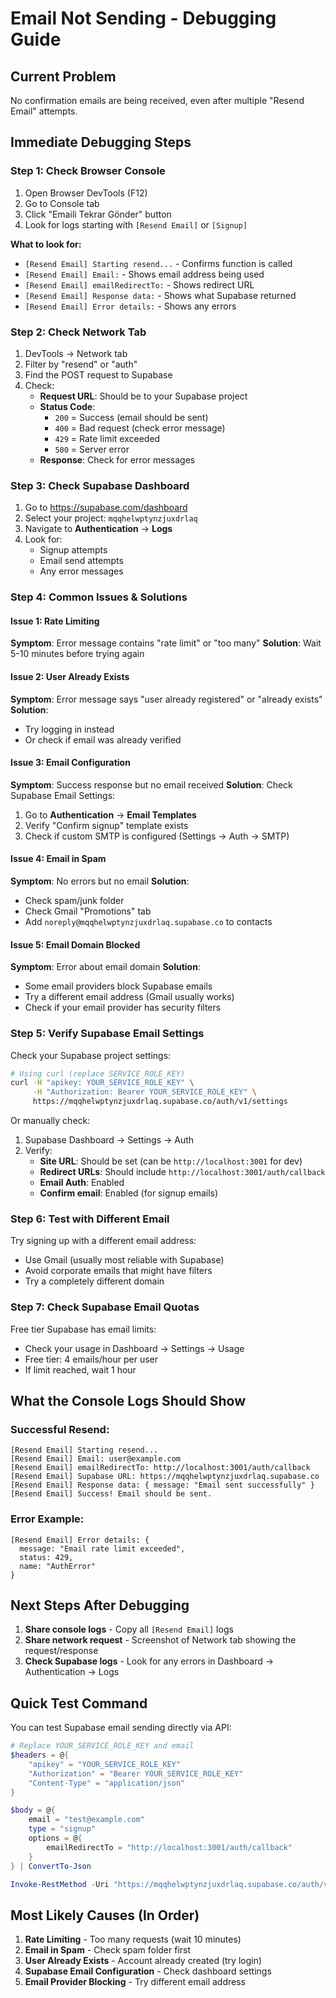 # Email Not Sending - Debugging Guide

## Current Problem
No confirmation emails are being received, even after multiple "Resend Email" attempts.

## Immediate Debugging Steps

### Step 1: Check Browser Console

1. Open Browser DevTools (F12)
2. Go to Console tab
3. Click "Emaili Tekrar Gönder" button
4. Look for logs starting with `[Resend Email]` or `[Signup]`

**What to look for:**
- `[Resend Email] Starting resend...` - Confirms function is called
- `[Resend Email] Email:` - Shows email address being used
- `[Resend Email] emailRedirectTo:` - Shows redirect URL
- `[Resend Email] Response data:` - Shows what Supabase returned
- `[Resend Email] Error details:` - Shows any errors

### Step 2: Check Network Tab

1. DevTools → Network tab
2. Filter by "resend" or "auth"
3. Find the POST request to Supabase
4. Check:
   - **Request URL**: Should be to your Supabase project
   - **Status Code**: 
     - `200` = Success (email should be sent)
     - `400` = Bad request (check error message)
     - `429` = Rate limit exceeded
     - `500` = Server error
   - **Response**: Check for error messages

### Step 3: Check Supabase Dashboard

1. Go to https://supabase.com/dashboard
2. Select your project: `mqqhelwptynzjuxdrlaq`
3. Navigate to **Authentication** → **Logs**
4. Look for:
   - Signup attempts
   - Email send attempts
   - Any error messages

### Step 4: Common Issues & Solutions

#### Issue 1: Rate Limiting
**Symptom**: Error message contains "rate limit" or "too many"
**Solution**: Wait 5-10 minutes before trying again

#### Issue 2: User Already Exists
**Symptom**: Error message says "user already registered" or "already exists"
**Solution**: 
- Try logging in instead
- Or check if email was already verified

#### Issue 3: Email Configuration
**Symptom**: Success response but no email received
**Solution**: Check Supabase Email Settings:
1. Go to **Authentication** → **Email Templates**
2. Verify "Confirm signup" template exists
3. Check if custom SMTP is configured (Settings → Auth → SMTP)

#### Issue 4: Email in Spam
**Symptom**: No errors but no email
**Solution**: 
- Check spam/junk folder
- Check Gmail "Promotions" tab
- Add `noreply@mqqhelwptynzjuxdrlaq.supabase.co` to contacts

#### Issue 5: Email Domain Blocked
**Symptom**: Error about email domain
**Solution**: 
- Some email providers block Supabase emails
- Try a different email address (Gmail usually works)
- Check if your email provider has security filters

### Step 5: Verify Supabase Email Settings

Check your Supabase project settings:

```bash
# Using curl (replace SERVICE_ROLE_KEY)
curl -H "apikey: YOUR_SERVICE_ROLE_KEY" \
     -H "Authorization: Bearer YOUR_SERVICE_ROLE_KEY" \
     https://mqqhelwptynzjuxdrlaq.supabase.co/auth/v1/settings
```

Or manually check:
1. Supabase Dashboard → Settings → Auth
2. Verify:
   - **Site URL**: Should be set (can be `http://localhost:3001` for dev)
   - **Redirect URLs**: Should include `http://localhost:3001/auth/callback`
   - **Email Auth**: Enabled
   - **Confirm email**: Enabled (for signup emails)

### Step 6: Test with Different Email

Try signing up with a different email address:
- Use Gmail (usually most reliable with Supabase)
- Avoid corporate emails that might have filters
- Try a completely different domain

### Step 7: Check Supabase Email Quotas

Free tier Supabase has email limits:
- Check your usage in Dashboard → Settings → Usage
- Free tier: 4 emails/hour per user
- If limit reached, wait 1 hour

## What the Console Logs Should Show

### Successful Resend:
```
[Resend Email] Starting resend...
[Resend Email] Email: user@example.com
[Resend Email] emailRedirectTo: http://localhost:3001/auth/callback
[Resend Email] Supabase URL: https://mqqhelwptynzjuxdrlaq.supabase.co
[Resend Email] Response data: { message: "Email sent successfully" }
[Resend Email] Success! Email should be sent.
```

### Error Example:
```
[Resend Email] Error details: {
  message: "Email rate limit exceeded",
  status: 429,
  name: "AuthError"
}
```

## Next Steps After Debugging

1. **Share console logs** - Copy all `[Resend Email]` logs
2. **Share network request** - Screenshot of Network tab showing the request/response
3. **Check Supabase logs** - Look for any errors in Dashboard → Authentication → Logs

## Quick Test Command

You can test Supabase email sending directly via API:

```powershell
# Replace YOUR_SERVICE_ROLE_KEY and email
$headers = @{
    "apikey" = "YOUR_SERVICE_ROLE_KEY"
    "Authorization" = "Bearer YOUR_SERVICE_ROLE_KEY"
    "Content-Type" = "application/json"
}

$body = @{
    email = "test@example.com"
    type = "signup"
    options = @{
        emailRedirectTo = "http://localhost:3001/auth/callback"
    }
} | ConvertTo-Json

Invoke-RestMethod -Uri "https://mqqhelwptynzjuxdrlaq.supabase.co/auth/v1/resend" -Method Post -Headers $headers -Body $body
```

## Most Likely Causes (In Order)

1. **Rate Limiting** - Too many requests (wait 10 minutes)
2. **Email in Spam** - Check spam folder first
3. **User Already Exists** - Account already created (try login)
4. **Supabase Email Configuration** - Check dashboard settings
5. **Email Provider Blocking** - Try different email address

